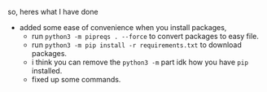 so, heres what I have done

 - added some ease of convenience when you install packages,
   - run `python3 -m pipreqs . --force` to convert packages to easy file.
   - run `python3 -m pip install -r requirements.txt` to download packages.
   - i think you can remove the `python3 -m` part idk how you have `pip` installed.
   - fixed up some commands.
